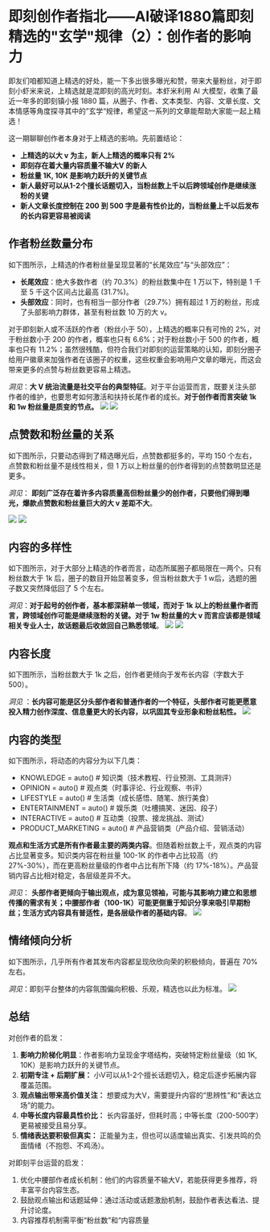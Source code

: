 # 即刻创作者指北——AI破译1880篇即刻精选的"玄学"规律（2）：创作者的影响力

即友们咱都知道上精选的好处，能一下多出很多曝光和赞，带来大量粉丝，对于即刻小虾米来说，上精选就是混即刻的高光时刻。本虾米利用 AI 大模型，收集了最近一年多的即刻镇小报 1880 篇，从圈子、作者、文本类型、内容、文章长度、文本情感等角度探寻其中的”玄学“规律，希望这一系列的文章能帮助大家能一起上精选！

这一期聊聊创作者本身对于上精选的影响。先前置结论：
- **上精选的以大 v 为主，新人上精选的概率只有 2%**
- **即刻存在着大量内容质量不输大V 的新人**
- **粉丝量 1K, 10K 是影响力跃升的关键节点**
- **新人最好可以从1-2个擅长话题切入，当粉丝数上千以后跨领域创作是继续涨粉的关键**
- **新人文章长度控制在 200 到 500 字是最有性价比的，当粉丝量上千以后发布的长内容更容易被阅读**

## 作者粉丝数量分布

如下图所示，上精选的作者粉丝量呈现显著的“长尾效应”与“头部效应”：
- **长尾效应**：绝大多数作者（约 70.3%）的粉丝数集中在 1 万以下，特别是 1 千至 5 千这个区间占比最高 (31.7%)。
- **头部效应**：同时，也有相当一部分作者（29.7%）拥有超过 1 万的粉丝，形成了头部影响力群体，甚至有粉丝数 10 万的大 v。

对于即刻新人或不活跃的作者（粉丝小于 50），上精选的概率只有可怜的 2%，对于粉丝数小于 200 的作者，概率也只有 6.6%；对于粉丝数小于 500 的作者，概率也只有 11.2%；虽然很残酷，但符合我们对即刻的运营策略的认知，即刻分圈子给用户徽章来加强作者在该圈子的权重，这些权重会影响用户文章的曝光，而这会带来更多的点赞与粉丝数更容易上精选。

_洞见_：**大 V 统治流量是社交平台的典型特征**。对于平台运营而言，既要关注头部作者的维护，也要思考如何激活和扶持长尾作者的成长。**对于创作者而言突破 1k 和 1w 粉丝量是质变的节点。**
![](author_pic/author_follower_distribution.png)
![](author_pic/authoer_follower_num_bins_distribution.png)
## 点赞数和粉丝量的关系

如下图所示，只要动态得到了精选曝光后，点赞数都挺多的，平均 150 个左右，点赞数和粉丝量不是线性相关，但 1 万以上粉丝量的创作者得到的点赞数明显还是更多。

_洞见_： **即刻广泛存在着许多内容质量高但粉丝量少的创作者，只要他们得到曝光，爆款点赞数和粉丝量巨大的大 v 差距不大**。

![](author_pic/author_follower_num_and_like_num.png)
![](author_pic/average_like_num_by_follower_group.png)

## 内容的多样性

如下图所示，对于大部分上精选的作者而言，动态所属圈子都局限在一两个。只有粉丝数大于 1k 后，圈子的数目开始显著变多，但当粉丝数大于 1 w后，选题的圈子数又突然降低回了 5 个左右。

_洞见_：**对于起号的创作者，基本都深耕单一领域，而对于 1k 以上的粉丝量作者而言，跨领域创作可能是继续涨粉的关键。对于 1w 粉丝量的大 v 而言应该都是领域相关专业人士，故话题最后收敛回自己熟悉领域**。
![](author_pic/average_topic_num_per_author_follower_bins.png)
![](author_pic/topic_number_per_author.png)

## 内容长度

如下图所示，当粉丝数大于 1k 之后，创作者更倾向于发布长内容（字数大于 500）。

_洞见_ ：**长内容可能是区分头部作者和普通作者的一个特征，头部作者可能更愿意投入精力创作深度、信息量更大的长内容，以巩固其专业形象和粉丝粘性。**
![](author_pic/content_length_distribution.png)
## 内容的类型

如下图所示，将动态的内容分为以下几类：
- KNOWLEDGE = auto()            # 知识类（技术教程、行业预测、工具测评）
- OPINION = auto()              # 观点类（时事评论、行业观察、书评）
- LIFESTYLE = auto()            # 生活类（成长感悟、随笔、旅行美食）
- ENTERTAINMENT = auto()        # 娱乐类（吐槽搞笑、迷因、段子）
- INTERACTIVE = auto()          # 互动类（投票、接龙挑战、测试）
- PRODUCT_MARKETING = auto()    # 产品营销类（产品介绍、营销活动）

**观点和生活方式是所有作者最主要的两类内容**。但随着粉丝数上千，观点类的内容占比显著变多。知识类内容在粉丝量 100-1K 的作者中占比较高（约 27%-30%），而在更高粉丝量级的作者中占比有所下降（约 17%-18%）。产品营销内容占比相对稳定，各层级差异不大。

_洞见_： **头部作者更倾向于输出观点，成为意见领袖，可能与其影响力建立和思想传播的需求有关；中腰部作者（100-1K）可能更侧重于知识分享来吸引早期粉丝；生活方式内容具有普适性，是各层级作者的基础内容**。
![](author_pic/posttype_distribution.png)

## 情绪倾向分析

如下图所示，几乎所有作者其发布内容都呈现欣欣向荣的积极倾向，普遍在 70% 左右。

_洞见_：即刻平台整体的内容氛围偏向积极、乐观，精选也以此为标准。
![](author_pic/sentiment_distribution.png)
## 总结

对创作者的启发：
1. **影响力阶梯化明显**：作者影响力呈现金字塔结构，突破特定粉丝量级（如 1K, 10K）是影响力跃升的关键节点。
2. **初期专注 + 后期扩展：** 小V可以从1-2个擅长话题切入，稳定后逐步拓展内容覆盖范围。
3. **观点输出带来高价值关注：** 想要成为大V，需要提升内容的“思辨性”和“表达立场”的能力。
4. **中等长度内容最具性价比：** 长内容虽好，但耗时高；中等长度（200-500字）更易被接受且易分享。
5. **情绪表达要积极但真实：** 正能量为主，但也可以适度输出真实、引发共鸣的负面情绪（不抱怨、不鸡汤）。

对即刻平台运营的启发：
1. 优化中腰部作者成长机制：他们的内容质量不输大V，若能获得更多推荐，将丰富平台内容生态。
2. 鼓励观点输出和话题延伸：通过活动或话题激励机制，鼓励作者表达看法、提升讨论度。
3. 内容推荐机制需平衡“粉丝数”和“内容质量
